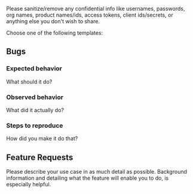Please sanitize/remove any confidential info like usernames, passwords, org names, product names/ids, access tokens, client ids/secrets, or anything else you don't wish to share.

Choose one of the following templates:

## Bugs

### Expected behavior

What should it do?

### Observed behavior

What did it actually do?

### Steps to reproduce

How did you make it do that?


## Feature Requests

Please describe your use case in as much detail as possible. Background information and detailing what the feature will enable you to do, is especially helpful.